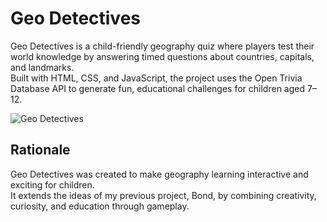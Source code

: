 #  Geo Detectives
Geo Detectives is a child-friendly geography quiz where players test their world knowledge by answering timed questions about countries, capitals, and landmarks.  
Built with HTML, CSS, and JavaScript, the project uses the Open Trivia Database API to generate fun, educational challenges for children aged 7–12.

![Geo Detectives](docs/responsive-geo.png)

## Rationale
Geo Detectives was created to make geography learning interactive and exciting for children.  
It extends the ideas of my previous project, Bond, by combining creativity, curiosity, and education through gameplay.




